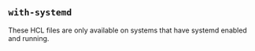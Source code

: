 ## `with-systemd`

These HCL files are only available on systems that have systemd enabled and running.
